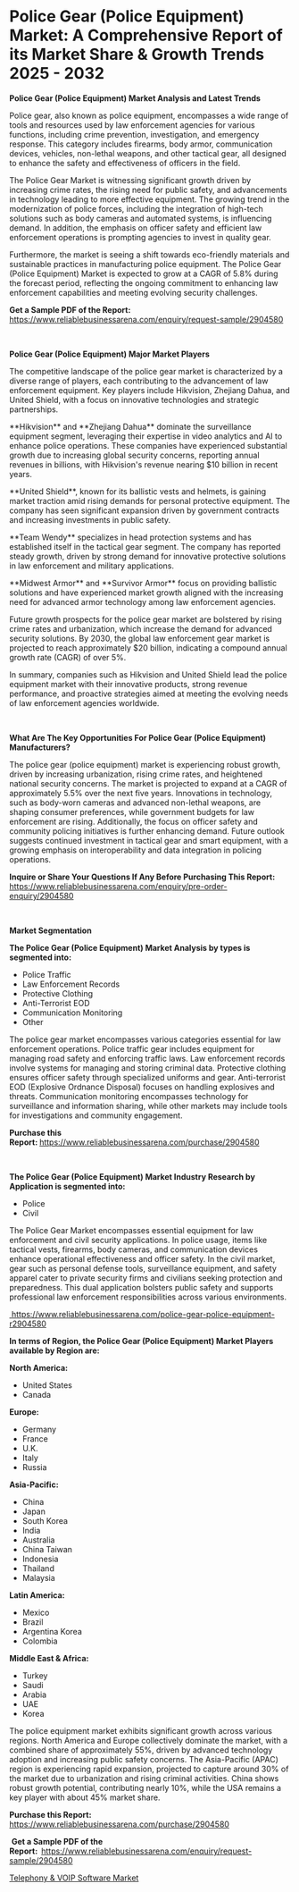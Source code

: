 <p><h1>Police Gear (Police Equipment) Market: A Comprehensive Report of its Market Share & Growth Trends 2025 - 2032</h1></p><p><strong>Police Gear (Police Equipment) Market Analysis and Latest Trends</strong></p>
<p><p>Police gear, also known as police equipment, encompasses a wide range of tools and resources used by law enforcement agencies for various functions, including crime prevention, investigation, and emergency response. This category includes firearms, body armor, communication devices, vehicles, non-lethal weapons, and other tactical gear, all designed to enhance the safety and effectiveness of officers in the field.</p><p>The Police Gear Market is witnessing significant growth driven by increasing crime rates, the rising need for public safety, and advancements in technology leading to more effective equipment. The growing trend in the modernization of police forces, including the integration of high-tech solutions such as body cameras and automated systems, is influencing demand. In addition, the emphasis on officer safety and efficient law enforcement operations is prompting agencies to invest in quality gear.</p><p>Furthermore, the market is seeing a shift towards eco-friendly materials and sustainable practices in manufacturing police equipment. The Police Gear (Police Equipment) Market is expected to grow at a CAGR of 5.8% during the forecast period, reflecting the ongoing commitment to enhancing law enforcement capabilities and meeting evolving security challenges.</p></p>
<p><strong>Get a Sample PDF of the Report:&nbsp;</strong> <a href="https://www.reliablebusinessarena.com/enquiry/request-sample/2904580?utm_campaign=3218&utm_medium=2&utm_source=Github&utm_content=ia&utm_term=12032025&utm_id=police-gear-police-equipment">https://www.reliablebusinessarena.com/enquiry/request-sample/2904580</a></p>
<p>&nbsp;</p>
<p><strong>Police Gear (Police Equipment) Major Market Players</strong></p>
<p><p>The competitive landscape of the police gear market is characterized by a diverse range of players, each contributing to the advancement of law enforcement equipment. Key players include Hikvision, Zhejiang Dahua, and United Shield, with a focus on innovative technologies and strategic partnerships.</p><p>**Hikvision** and **Zhejiang Dahua** dominate the surveillance equipment segment, leveraging their expertise in video analytics and AI to enhance police operations. These companies have experienced substantial growth due to increasing global security concerns, reporting annual revenues in billions, with Hikvision's revenue nearing $10 billion in recent years.</p><p>**United Shield**, known for its ballistic vests and helmets, is gaining market traction amid rising demands for personal protective equipment. The company has seen significant expansion driven by government contracts and increasing investments in public safety. </p><p>**Team Wendy** specializes in head protection systems and has established itself in the tactical gear segment. The company has reported steady growth, driven by strong demand for innovative protective solutions in law enforcement and military applications.</p><p>**Midwest Armor** and **Survivor Armor** focus on providing ballistic solutions and have experienced market growth aligned with the increasing need for advanced armor technology among law enforcement agencies.</p><p>Future growth prospects for the police gear market are bolstered by rising crime rates and urbanization, which increase the demand for advanced security solutions. By 2030, the global law enforcement gear market is projected to reach approximately $20 billion, indicating a compound annual growth rate (CAGR) of over 5%.</p><p>In summary, companies such as Hikvision and United Shield lead the police equipment market with their innovative products, strong revenue performance, and proactive strategies aimed at meeting the evolving needs of law enforcement agencies worldwide.</p></p>
<p>&nbsp;</p>
<p><strong>What Are The Key Opportunities For Police Gear (Police Equipment) Manufacturers?</strong></p>
<p><p>The police gear (police equipment) market is experiencing robust growth, driven by increasing urbanization, rising crime rates, and heightened national security concerns. The market is projected to expand at a CAGR of approximately 5.5% over the next five years. Innovations in technology, such as body-worn cameras and advanced non-lethal weapons, are shaping consumer preferences, while government budgets for law enforcement are rising. Additionally, the focus on officer safety and community policing initiatives is further enhancing demand. Future outlook suggests continued investment in tactical gear and smart equipment, with a growing emphasis on interoperability and data integration in policing operations.</p></p>
<p><strong>Inquire or Share Your Questions If Any Before Purchasing This Report:</strong> <a href="https://www.reliablebusinessarena.com/enquiry/pre-order-enquiry/2904580?utm_campaign=3218&utm_medium=2&utm_source=Github&utm_content=ia&utm_term=12032025&utm_id=police-gear-police-equipment">https://www.reliablebusinessarena.com/enquiry/pre-order-enquiry/2904580</a></p>
<p>&nbsp;</p>
<p><strong>Market Segmentation</strong></p>
<p><strong>The Police Gear (Police Equipment) Market Analysis by types is segmented into:</strong></p>
<p><ul><li>Police Traffic</li><li>Law Enforcement Records</li><li>Protective Clothing</li><li>Anti-Terrorist EOD</li><li>Communication Monitoring</li><li>Other</li></ul></p>
<p><p>The police gear market encompasses various categories essential for law enforcement operations. Police traffic gear includes equipment for managing road safety and enforcing traffic laws. Law enforcement records involve systems for managing and storing criminal data. Protective clothing ensures officer safety through specialized uniforms and gear. Anti-terrorist EOD (Explosive Ordnance Disposal) focuses on handling explosives and threats. Communication monitoring encompasses technology for surveillance and information sharing, while other markets may include tools for investigations and community engagement.</p></p>
<p><strong>Purchase this Report:&nbsp;</strong><a href="https://www.reliablebusinessarena.com/purchase/2904580?utm_campaign=3218&utm_medium=2&utm_source=Github&utm_content=ia&utm_term=12032025&utm_id=police-gear-police-equipment">https://www.reliablebusinessarena.com/purchase/2904580</a></p>
<p>&nbsp;</p>
<p><strong>The Police Gear (Police Equipment) Market Industry Research by Application is segmented into:</strong></p>
<p><ul><li>Police</li><li>Civil</li></ul></p>
<p><p>The Police Gear Market encompasses essential equipment for law enforcement and civil security applications. In police usage, items like tactical vests, firearms, body cameras, and communication devices enhance operational effectiveness and officer safety. In the civil market, gear such as personal defense tools, surveillance equipment, and safety apparel cater to private security firms and civilians seeking protection and preparedness. This dual application bolsters public safety and supports professional law enforcement responsibilities across various environments.</p></p>
<p><a href="https://www.reliablebusinessarena.com/police-gear-police-equipment-r2904580?utm_campaign=3218&utm_medium=2&utm_source=Github&utm_content=ia&utm_term=12032025&utm_id=police-gear-police-equipment">&nbsp;https://www.reliablebusinessarena.com/police-gear-police-equipment-r2904580</a></p>
<p><strong>In terms of Region, the Police Gear (Police Equipment) Market Players available by Region are:</strong></p>
<p>
    <p> <strong> North America: </strong>
        <ul>
            <li>United States</li>
            <li>Canada</li>
        </ul>
        </p> 
    <p> <strong> Europe: </strong>
        <ul>
            <li>Germany</li>
            <li>France</li>
            <li>U.K.</li>
            <li>Italy</li>
            <li>Russia</li>
        </ul>
        </p> 
    <p> <strong> Asia-Pacific: </strong>
        <ul>
            <li>China</li>
            <li>Japan</li>
            <li>South Korea</li>
            <li>India</li>
            <li>Australia</li>
            <li>China Taiwan</li>
            <li>Indonesia</li>
            <li>Thailand</li>
            <li>Malaysia</li>
        </ul>
        </p> 
    <p> <strong> Latin America: </strong>
        <ul>
            <li>Mexico</li>
            <li>Brazil</li>
            <li>Argentina Korea</li>
            <li>Colombia</li>
        </ul>
        </p> 
    <p> <strong> Middle East & Africa: </strong>
        <ul>
            <li>Turkey</li>
            <li>Saudi</li>
            <li>Arabia</li>
            <li>UAE</li>
            <li>Korea</li>
        </ul>
    </p>
    </p>
<p><p>The police equipment market exhibits significant growth across various regions. North America and Europe collectively dominate the market, with a combined share of approximately 55%, driven by advanced technology adoption and increasing public safety concerns. The Asia-Pacific (APAC) region is experiencing rapid expansion, projected to capture around 30% of the market due to urbanization and rising criminal activities. China shows robust growth potential, contributing nearly 10%, while the USA remains a key player with about 45% market share.</p></p>
<p><strong>Purchase this Report: </strong><a href="https://www.reliablebusinessarena.com/purchase/2904580?utm_campaign=3218&utm_medium=2&utm_source=Github&utm_content=ia&utm_term=12032025&utm_id=police-gear-police-equipment">https://www.reliablebusinessarena.com/purchase/2904580</a></p>
<p>&nbsp;<strong>Get a Sample PDF of the Report:&nbsp;&nbsp;</strong><a href="https://www.reliablebusinessarena.com/enquiry/request-sample/2904580?utm_campaign=3218&utm_medium=2&utm_source=Github&utm_content=ia&utm_term=12032025&utm_id=police-gear-police-equipment">https://www.reliablebusinessarena.com/enquiry/request-sample/2904580</a></p>
<p><strong></strong></p>
<p><p><a href="https://github.com/gerdabatiskzv9/Market-Research-Report-List-1/blob/main/telephony-voip-software-market.md?utm_campaign=3218&utm_medium=2&utm_source=Github&utm_content=ia&utm_term=12032025&utm_id=police-gear-police-equipment">Telephony & VOIP Software Market</a></p></p>